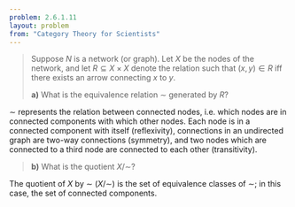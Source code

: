 ```yaml
---
problem: 2.6.1.11 
layout: problem
from: "Category Theory for Scientists"
---
```


> Suppose $N$ is a network (or graph). Let $X$ be the nodes of the network, and
> let $R \subseteq X\times X$ denote the relation such that $(x,y) \in R$ iff
> there exists an arrow connecting $x$ to $y$.
> 
> **a)** What is the equivalence relation $\sim$ generated by $R$?

$\sim$ represents the relation between connected nodes, i.e. which nodes are in
connected components with which other nodes. Each node is in a connected
component with itself (reflexivity), connections in an undirected graph are
two-way connections (symmetry), and two nodes which are connected to a third
node are connected to each other (transitivity).

> **b)** What is the quotient $X/\sim$?

The quotient of $X$ by $\sim$ ($X/\sim$) is the set of equivalence classes of
$\sim$; in this case, the set of connected components.

